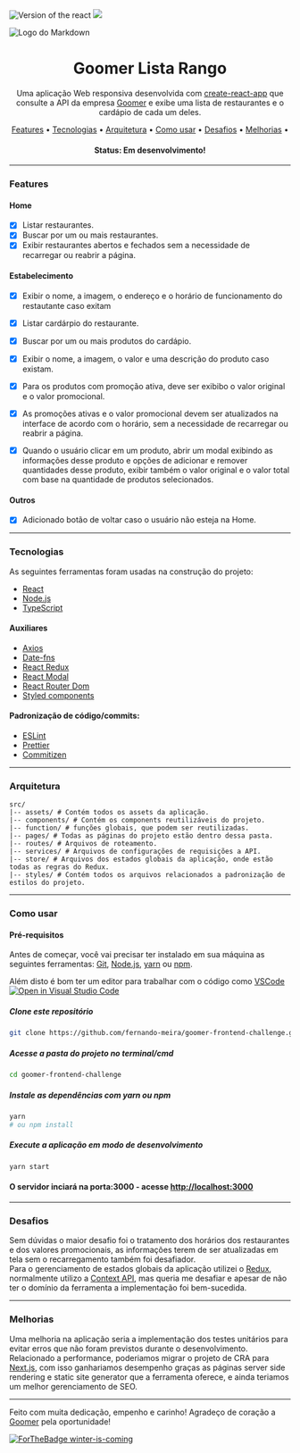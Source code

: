 <div>
  <img src="https://img.shields.io/static/v1?label=React&message=17.0.2&color=#009CA3%3CCOLOR%3E&style=plastic%3CSTYLE%3E&logo=react%3CLOGO%3E" alt="Version of the react" />
  <img src="https://img.shields.io/static/v1?label=progress&message=85%&color=#009CA3%3CCOLOR%3E&style=plastic%3CSTYLE%3E&logo=react%3CLOGO%3E" />
</div>

![Logo do Markdown](src/assets/image/lista-rango-mockup-readme.png)

<h1 align="center">Goomer Lista Rango</h1>

<p align="center">Uma aplicação Web responsiva desenvolvida com <a href="https://create-react-app.dev/">create-react-app</a> que consulte a API da empresa <a href="https://github.com/goomerdev">Goomer</a> e exibe uma lista de restaurantes e o cardápio de cada um deles.</p>

<p align="center">
 <a href="#features">Features</a> •
 <a href="#-tecnologias">Tecnologias</a> •
 <a href="#arquitetura">Arquitetura</a> •
 <a href="#como-usar">Como usar</a> •
 <a href="#desafios">Desafios</a> •
 <a href="#melhorias">Melhorias</a> •
</p>

<h4 align="center">
	 Status: Em desenvolvimento!
</h4>

---

### Features

#### Home
- [x] Listar restaurantes.
- [x] Buscar por um ou mais restaurantes.
- [x] Exibir restaurantes abertos e fechados sem a necessidade de recarregar ou reabrir a página.

#### Estabelecimento
- [x] Exibir o nome, a imagem, o endereço e o horário de funcionamento do restautante caso exitam

- [x] Listar cardárpio do restaurante.
- [x] Buscar por um ou mais produtos do cardápio.
- [x] Exibir o nome, a imagem, o valor e uma descrição do produto caso existam.
- [x] Para os produtos com promoção ativa, deve ser exibibo o valor original e o valor promocional.
- [x] As promoções ativas e o valor promocional devem ser atualizados na interface de acordo com o horário, sem a necessidade de recarregar ou reabrir a página.
- [x] Quando o usuário clicar em um produto, abrir um modal exibindo as informações desse produto e opções de adicionar e remover quantidades desse produto, exibir também o valor original e o valor total com base na quantidade de produtos selecionados.

#### Outros
- [x] Adicionado botão de voltar caso o usuário não esteja na Home.

---
### Tecnologias

As seguintes ferramentas foram usadas na construção do projeto:

- [React](https://pt-br.reactjs.org/)
- [Node.js](https://nodejs.org/en/)
- [TypeScript](https://www.typescriptlang.org/)

#### Auxiliares
- [Axios](https://github.com/axios/axios)
- [Date-fns](https://date-fns.org/)
- [React Redux](https://react-redux.js.org/)
- [React Modal](https://www.npmjs.com/package/react-modal)
- [React Router Dom](https://reactrouter.com/web/guides/quick-start)
- [Styled components](https://styled-components.com/)

#### Padronização de código/commits:
- [ESLint](https://eslint.org/)
- [Prettier](https://prettier.io/)
- [Commitizen](https://www.npmjs.com/package/commitizen)

---

### Arquitetura
```shell
src/
|-- assets/ # Contém todos os assets da aplicação.
|-- components/ # Contém os components reutilizáveis do projeto.
|-- function/ # funções globais, que podem ser reutilizadas.
|-- pages/ # Todas as páginas do projeto estão dentro dessa pasta.
|-- routes/ # Arquivos de roteamento.
|-- services/ # Arquivos de configurações de requisições a API.
|-- store/ # Arquivos dos estados globais da aplicação, onde estão todas as regras do Redux.
|-- styles/ # Contém todos os arquivos relacionados a padronização de estilos do projeto.
```

---

### Como usar
#### Pré-requisitos

Antes de começar, você vai precisar ter instalado em sua máquina as seguintes ferramentas:
[Git](https://git-scm.com), [Node.js](https://nodejs.org/en/), [yarn](https://yarnpkg.com/) ou [npm](https://www.npmjs.com/package/npm).

Além disto é bom ter um editor para trabalhar com o código como [VSCode](https://code.visualstudio.com/) [![Open in Visual Studio Code](https://open.vscode.dev/badges/open-in-vscode.svg)](https://open.vscode.dev/Naereen/badges)

##### Clone este repositório
```bash
git clone https://github.com/fernando-meira/goomer-frontend-challenge.git
```
##### Acesse a pasta do projeto no terminal/cmd
```bash
cd goomer-frontend-challenge
```
##### Instale as dependências com yarn ou npm
```bash
yarn
# ou npm install
```
##### Execute a aplicação em modo de desenvolvimento
```bash
yarn start
```
#### O servidor inciará na porta:3000 - acesse <http://localhost:3000>

---

### Desafios
<p> Sem dúvidas o maior desafio foi o tratamento dos horários dos restaurantes e dos valores promocionais, as informações terem de ser atualizadas em tela sem o recarregamento também foi desafiador.</br>
Para o gerenciamento de estados globais da aplicação utilizei o <a href="https://react-redux.js.org/">Redux</a>, normalmente utilizo a <a href="https://pt-br.reactjs.org/">Context API</a>, mas queria me desafiar e apesar de não ter o domínio da ferramenta a implementação foi bem-sucedida.
</p>

---

### Melhorias
<p>Uma melhoria na aplicação seria a implementação dos testes unitários para evitar erros que não foram previstos durante o desenvolvimento. Relacionado a performance, poderiamos migrar o projeto de CRA para <a href="https://nextjs.org/">Next.js</a>, com isso ganhariamos desempenho graças as páginas server side rendering e static site generator que a ferramenta oferece, e ainda teriamos um melhor gerenciamento de SEO.</p>

---

<p>Feito com muita dedicação, empenho e carinho! Agradeço de coração a <a href="https://github.com/goomerdev">Goomer</a> pela oportunidade!</p>

[![ForTheBadge winter-is-coming](http://ForTheBadge.com/images/badges/winter-is-coming.svg)](http://ForTheBadge.com)


